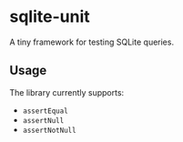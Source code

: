 # sqlite-unit

A tiny framework for testing SQLite queries.

## Usage

The library currently supports:

* `assertEqual`
* `assertNull`
* `assertNotNull`

